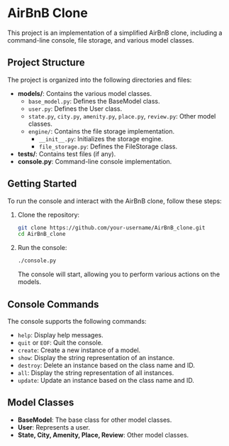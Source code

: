 # AirBnB Clone

This project is an implementation of a simplified AirBnB clone, including a command-line console, file storage, and various model classes.

## Project Structure

The project is organized into the following directories and files:

- **models/**: Contains the various model classes.
  - `base_model.py`: Defines the BaseModel class.
  - `user.py`: Defines the User class.
  - `state.py`, `city.py`, `amenity.py`, `place.py`, `review.py`: Other model classes.
  - `engine/`: Contains the file storage implementation.
    - `__init__.py`: Initializes the storage engine.
    - `file_storage.py`: Defines the FileStorage class.
- **tests/**: Contains test files (if any).
- **console.py**: Command-line console implementation.

## Getting Started

To run the console and interact with the AirBnB clone, follow these steps:

1. Clone the repository:

   ```bash
   git clone https://github.com/your-username/AirBnB_clone.git
   cd AirBnB_clone
   ```

2. Run the console:

   ```bash
   ./console.py
   ```

   The console will start, allowing you to perform various actions on the models.

## Console Commands

The console supports the following commands:

- `help`: Display help messages.
- `quit` or `EOF`: Quit the console.
- `create`: Create a new instance of a model.
- `show`: Display the string representation of an instance.
- `destroy`: Delete an instance based on the class name and ID.
- `all`: Display the string representation of all instances.
- `update`: Update an instance based on the class name and ID.

## Model Classes

- **BaseModel**: The base class for other model classes.
- **User**: Represents a user.
- **State, City, Amenity, Place, Review**: Other model classes.
